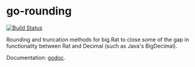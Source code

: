 go-rounding
===========

[![Build Status](https://travis-ci.org/wadey/go-rounding.png?branch=master)](https://travis-ci.org/wadey/go-rounding)

Rounding and truncation methods for big.Rat to close some of the gap in
functionality between Rat and Decimal (such as Java's BigDecimal).

Documentation: [godoc](http://godoc.org/github.com/wadey/go-rounding).

